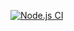 [![Node.js CI](https://github.com/omartabz/bootcamp-terminal-tests/actions/workflows/node.js.yml/badge.svg)](https://github.com/omartabz/bootcamp-terminal-tests/actions/workflows/node.js.yml)
